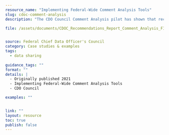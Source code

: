 ```yaml
---
resource_name: "Implementing Federal-Wide Comment Analysis Tools"
slug: cdoc-comment-analysis
description: "The CDO Council Comment Analysis pilot has shown that recent advances in Natural Language Processing (NLP) can effectively aid the regulatory comment analysis process. The proof-ofconcept is a standardized toolset intended to support agencies and staff in reviewing and responding to the millions of public comments received each year across government."

file: /assets/documents/CDOC_Recommendations_Report_Comment_Analysis_FINAL.pdf


source: Federal Chief Data Officer's Council
category: Case studies & examples
tags:
  - data sharing
 
guidance_tags: ""
format: ""
details: |
  - Originally published 2021
  - Implementing Federal-Wide Comment Analysis Tools
  - CDO Council

examples: ""


link: ""
layout: resource
toc: true
publish: false
---
```


